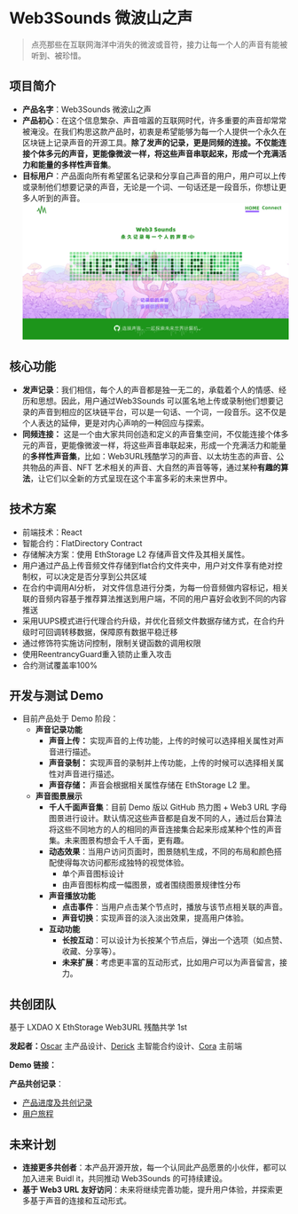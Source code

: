 # Web3Sounds 微波山之声

> 点亮那些在互联网海洋中消失的微波或音符，接力让每一个人的声音有能被听到、被珍惜。

## 项目简介

- **产品名字**：Web3Sounds 微波山之声
- **产品初心**：在这个信息繁杂、声音喧嚣的互联网时代，许多重要的声音却常常被淹没。在我们构思这款产品时，初衷是希望能够为每一个人提供一个永久在区块链上记录声音的开源工具。**除了发声的记录，更是同频的连接。**不仅能连接个体多元的声音，更能像微波一样，将这些声音串联起来，形成一个充满活力和能量的**多样性声音集**。
- **目标用户**：产品面向所有希望匿名记录和分享自己声音的用户，用户可以上传或录制他们想要记录的声音，无论是一个词、一句话还是一段音乐，你想让更多人听到的声音。
![Web3Sounds](img/Web3S_draft3.png)


## 核心功能

- **发声记录**：我们相信，每个人的声音都是独一无二的，承载着个人的情感、经历和思想。因此，用户通过Web3Sounds 可以匿名地上传或录制他们想要记录的声音到相应的区块链平台，可以是一句话、一个词，一段音乐。这不仅是个人表达的延伸，更是对内心声响的一种回应与探索。
- **同频连接：** 这是一个由大家共同创造和定义的声音集空间，不仅能连接个体多元的声音，更能像微波一样，将这些声音串联起来，形成一个充满活力和能量的**多样性声音集**，比如：Web3URL残酷学习的声音、以太坊生态的声音、公共物品的声音、NFT 艺术相关的声音、大自然的声音等等，通过某种**有趣的算法**，让它们以全新的方式呈现在这个丰富多彩的未来世界中。

## 技术方案

- 前端技术：React
- 智能合约：FlatDirectory Contract
- 存储解决方案：使用 EthStorage L2 存储声音文件及其相关属性。
- 用户通过产品上传音频文件存储到flat合约文件夹中，用户对文件享有绝对控制权，可以决定是否分享到公共区域
- 在合约中调用AI分析， 对文件信息进行分类，为每一份音频做内容标记，相关联的音频内容基于推荐算法推送到用户端，不同的用户喜好会收到不同的内容推送
- 采用UUPS模式进行代理合约升级，并优化音频文件数据存储方式，在合约升级时可回调转移数据，保障原有数据平稳迁移
- 通过修饰符实施访问控制，限制关键函数的调用权限
- 使用ReentrancyGuard重入锁防止重入攻击
- 合约测试覆盖率100%

## 开发与测试 Demo 

- 目前产品处于 Demo 阶段：
  - **声音记录功能**
    - **声音上传：** 实现声音的上传功能，上传的时候可以选择相关属性对声音进行描述。
    - **声音录制：** 实现声音的录制并上传功能，上传的时候可以选择相关属性对声音进行描述。
    - **声音存储：** 声音会根据相关属性存储在 EthStorage L2 里。
  - **声音图景展示**
    - **千人千面声音集**：目前 Demo 版以 GitHub 热力图 + Web3 URL 字母图景进行设计。默认情况这些声音都是自发不同的人，通过后台算法将这些不同地方的人的相同的声音连接集合起来形成某种个性的声音集。未来图景构想会千人千面，更有趣。
    - **动态效果**：当用户访问页面时，图景随机生成，不同的布局和颜色搭配使得每次访问都形成独特的视觉体验。
      - 单个声音图标设计
      - 由声音图标构成一幅图景，或者围绕图景规律性分布
    - **声音播放功能**
      - **点击事件**：当用户点击某个节点时，播放与该节点相关联的声音。
      - **声音切换**：实现声音的淡入淡出效果，提高用户体验。
    - **互动功能**
      - **长按互动**：可以设计为长按某个节点后，弹出一个选项（如点赞、收藏、分享等）。
      - **未来扩展**：考虑更丰富的互动形式，比如用户可以为声音留言，接力。

## 共创团队

基于 LXDAO X EthStorage Web3URL 残酷共学 1st

**发起者：**[Oscar](https://github.com/luffythink) 主产品设计、[Derick](https://github.com/DerickIT) 主智能合约设计、[Cora](https://github.com/CHENFANGC) 主前端 

**Demo 链接：**

**产品共创记录**：

- [产品进度及共创记录](https://github.com/luffythink/Web3Sounds/blob/main/w3doc/%E4%BA%A7%E5%93%81%E5%85%B1%E5%88%9B%E8%AE%B0%E5%BD%95.md)
- [用户旅程](https://github.com/luffythink/Web3Sounds/blob/main/w3doc/User_journey.md)

## 未来计划

- **连接更多共创者**：本产品开源开放，每一个认同此产品愿景的小伙伴，都可以加入进来 Buidl it，共同推动 Web3Sounds 的可持续建设。
- **基于 Web3 URL 友好访问**：未来将继续完善功能，提升用户体验，并探索更多基于声音的连接和互动形式。



